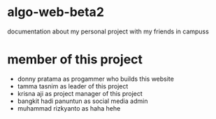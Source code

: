 # algo-web-beta2
documentation about my personal project with my friends in campuss

# member of this project
- donny pratama as progammer who builds this website
- tamma tasnim as leader of this project
- krisna aji as project manager of this project
- bangkit hadi panuntun as social media admin
- muhammad rizkyanto as haha hehe

